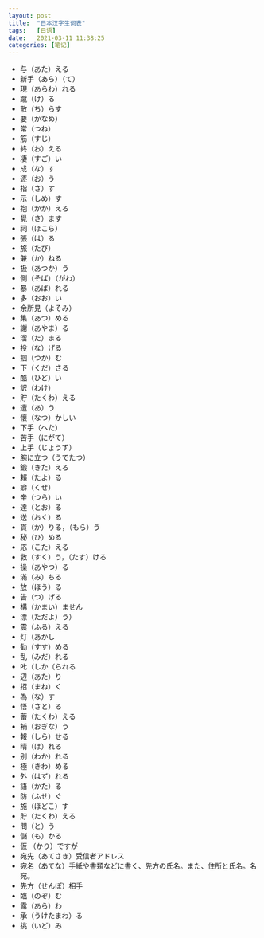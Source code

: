 ```yaml
---
layout: post
title:  "日本汉字生词表"
tags:   [日语]
date:   2021-03-11 11:38:25
categories: [笔记]
---
```


- 与（あた）える
- 新手（あら）（て）
- 現（あらわ）れる
- 蹴（け）る
- 散（ち）らす
- 要（かなめ）
- 常（つね）
- 筋（すじ）
- 終（お）える
- 凄（すご）い
- 成（な）す
- 逐（お）う
- 指（さ）す
- 示（しめ）す
- 抱（かか）える
- 覺（さ）ます
- 祠（ほこら）
- 張（は）る
- 旅（たび）
- 兼（か）ねる
- 扱（あつか）う
- 側（そば）（がわ）
- 暴（あば）れる
- 多（おお）い
- 余所見（よそみ）
- 集（あつ）める
- 謝（あやま）る
- 溜（た）まる
- 投（な）げる
- 掴（つか）む
- 下（くだ）さる
- 酷（ひど）い
- 訳（わけ）
- 貯（たくわ）える
- 遭（あ）う
- 懷（なつ）かしい
- 下手（へた）
- 苦手（にがて）
- 上手（じょうず）
- 腕に立つ（うでたつ）
- 鍛（きた）える
- 賴（たよ）る
- 癖（くせ）
- 辛（つら）い
- 達（とお）る
- 送（おく）る
- 貰（か）りる，（もら）う
- 秘（ひ）める
- 応（こた）える
- 救（すく）う，（たす）ける
- 操（あやつ）る
- 滿（み）ちる
- 放（ほう）る
- 告（つ）げる
- 構（かまい）ません
- 漂（ただよ）う）
- 震（ふる）える
- 灯（あかし
- 勧（すす）める
- 乱（みだ）れる
- 𠮟（しか（られる
- 辺（あた）り
- 招（まね）く
- 為（な）す
- 悟（さと）る
- 蓄（たくわ）える
- 補（おぎな）う
- 報（しら）せる
- 晴（は）れる
- 别（わか）れる
- 極（きわ）める
- 外（はず）れる
- 語（かた）る
- 防（ふせ）ぐ
- 施（ほどこ）す
- 貯（たくわ）える
- 問（と）う
- 儲（も）かる
- 仮 （かり）ですが
- 宛先（あてさき）受信者アドレス
- 宛名（あてな）手紙や書類などに書く、先方の氏名。また、住所と氏名。名宛。
- 先方（せんぽ）相手
- 臨（のぞ）む
- 露（あら）わ
- 承（うけたまわ）る
- 挑（いど）み
